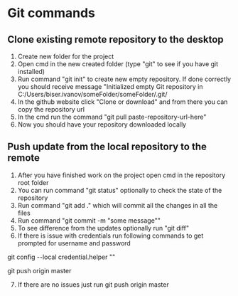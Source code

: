 # Git commands

## Clone existing remote repository to the desktop
1. Create new folder for the project
2. Open cmd in the new created folder (type "git" to see if you have git installed)
3. Run command "git init" to create new empty repository. If done correctly you should receive message "Initialized empty Git repository in C:/Users/biser.ivanov/someFolder/someFolder/.git/
4. In the github website click "Clone or download" and from there you can copy the repository url
5. In the cmd run the command "git pull paste-repository-url-here"
6. Now you should have your repository downloaded locally

## Push update from the local repository to the remote
1. After you have finished work on the project open cmd in the repository root folder
2. You can run command "git status" optionally to check the state of the repository
3. Run command "git add ." which will commit all the changes in all the files
4. Run command "git commit -m "some message""
5. To see difference from the updates optionally run "git diff"
6. If there is issue with credentials run following commands to get prompted for username and password

git config --local credential.helper ""

git push origin master

7. If there are no issues just run
git push origin master
